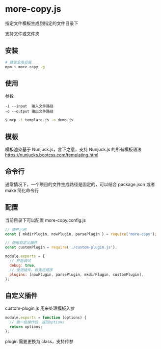 # more-copy.js

指定文件模板生成到指定的文件目录下

支持文件或文件夹

## 安装

```bash
# 建议全局安装
npm i more-copy -g
```

## 使用

参数

```
-i --input  输入文件路径
-o --output 输出文件路径
```

```bash
$ mcp -i template.js -o demo.js
```

## 模板

模板渲染基于 Nunjuck.js，言下之意，支持 Nunjuck.js 的所有模板语法
https://nunjucks.bootcss.com/templating.html

## 命令行

通常情况下，一个项目的文件生成路径是固定的，可以结合 package.json 或者 make 简化命令行

## 配置

当前目录下可以配置 more-copy.config.js

```js
// 插件示例
const { mkdirPlugin, nowPlugin, parsePlugin } = require('more-copy');

// 使用自定义插件
const customPlugin = require('./custom-plugin.js');

module.exports = {
  // 开启调试
  debug: true,
  // 使用插件，有先后顺序
  plugins: [nowPlugin, parsePlugin, mkdirPlugin, customPlugin],
};
```

## 自定义插件

custom-plugin.js 用来处理模板入参

```js
module.exports = function (options) {
  // 做一些操作后，返回options
  return options;
};
```

plugin 需要更换为 class，支持传参
